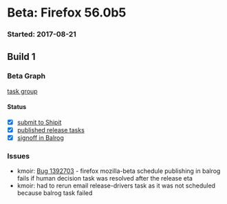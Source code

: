 # Beta: Firefox 56.0b5

### Started: 2017-08-21

## Build 1

### Beta Graph
[task group](https://tools.taskcluster.net/push-inspector/#/_N91GGZ8SQmzSQ9t88Fl-Q)


#### Status
- [x] [submit to Shipit](https://wiki.mozilla.org/Release:Release_Automation_on_Mercurial:Starting_a_Release#Submit_to_Ship_It)
- [x] [published release tasks](../how-tos/relpro.md#4-publish-release)
- [x] [signoff in Balrog](../how-tos/relpro.md#3-signoffs)

### Issues
- kmoir: [Bug 1392703](https://bugzil.la/1392703) - firefox mozilla-beta schedule publishing in balrog fails if human decision task was resolved after the release eta
- kmoir: had to rerun email release-drivers task as it was not scheduled because balrog task failed


